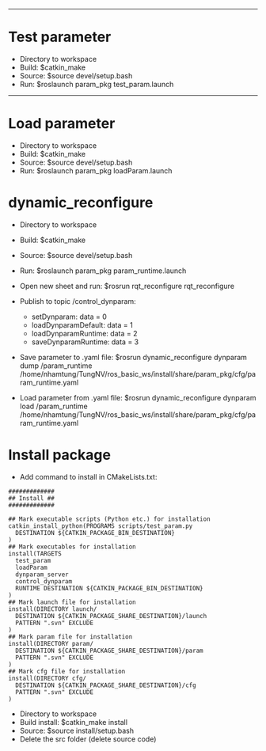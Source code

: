 --------------------------------------------------------------------------------------
# Test parameter
- Directory to workspace
- Build: $catkin_make
- Source: $source devel/setup.bash
- Run: $roslaunch param_pkg test_param.launch

--------------------------------------------------------------------------------------
# Load parameter
- Directory to workspace
- Build: $catkin_make
- Source: $source devel/setup.bash
- Run: $roslaunch param_pkg loadParam.launch

# dynamic_reconfigure
- Directory to workspace
- Build: $catkin_make
- Source: $source devel/setup.bash
- Run: $roslaunch param_pkg param_runtime.launch
- Open new sheet and run: $rosrun rqt_reconfigure rqt_reconfigure
- Publish to topic /control_dynparam:
    + setDynparam:          data = 0
    + loadDynparamDefault:  data = 1
    + loadDynparamRuntime:  data = 2
    + saveDynparamRuntime:  data = 3

- Save parameter  to  .yaml file: $rosrun dynamic_reconfigure dynparam dump /param_runtime /home/nhamtung/TungNV/ros_basic_ws/install/share/param_pkg/cfg/param_runtime.yaml
- Load parameter from .yaml file: $rosrun dynamic_reconfigure dynparam load /param_runtime /home/nhamtung/TungNV/ros_basic_ws/install/share/param_pkg/cfg/param_runtime.yaml

# Install package
- Add command to install in CMakeLists.txt:
```
#############
## Install ##
#############

## Mark executable scripts (Python etc.) for installation
catkin_install_python(PROGRAMS scripts/test_param.py
  DESTINATION ${CATKIN_PACKAGE_BIN_DESTINATION}
)
## Mark executables for installation
install(TARGETS 
  test_param
  loadParam
  dynparam_server
  control_dynparam
  RUNTIME DESTINATION ${CATKIN_PACKAGE_BIN_DESTINATION}
)
## Mark launch file for installation
install(DIRECTORY launch/
  DESTINATION ${CATKIN_PACKAGE_SHARE_DESTINATION}/launch
  PATTERN ".svn" EXCLUDE
)
## Mark param file for installation
install(DIRECTORY param/
  DESTINATION ${CATKIN_PACKAGE_SHARE_DESTINATION}/param
  PATTERN ".svn" EXCLUDE
)
## Mark cfg file for installation
install(DIRECTORY cfg/
  DESTINATION ${CATKIN_PACKAGE_SHARE_DESTINATION}/cfg
  PATTERN ".svn" EXCLUDE
)
```
- Directory to workspace
- Build install: $catkin_make install
- Source: $source install/setup.bash
- Delete the src folder (delete source code)
